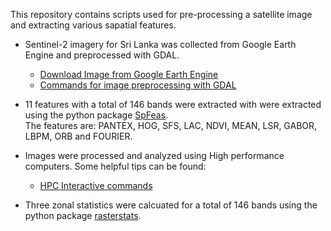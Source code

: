 This repository contains scripts used for pre-processing a satellite image and extracting various sapatial features.

- Sentinel-2 imagery for Sri Lanka was collected from Google Earth Engine and preprocessed with GDAL. 
   - <a href="https://raw.githubusercontent.com/adbedada/How-tos/master/sentinel-2-from-earth-engine.js"> Download Image from Google Earth Engine</a>
   - <a href="https://raw.githubusercontent.com/adbedada/How-tos/master/gdal-commands.md">Commands for image preprocessing with GDAL</a>
- 11 features with a total of 146 bands were extracted with were extracted using the python package <a href="https://github.com/jgrss/spfeas">SpFeas</a>. </br>
The features are: PANTEX, HOG, SFS, LAC, NDVI, MEAN, LSR, GABOR, LBPM, ORB and FOURIER. 

- Images were processed and analyzed using High performance computers. Some helpful tips can be found: 
   - <a href="https://github.com/adbedada/How-tos/blob/master/lunix-interractive.md"> HPC Interactive commands</a>
   
 - Three zonal statistics were calcuated for a total of 146 bands using the python package <a href="https://github.com/perrygeo/python-rasterstats">rasterstats</a>.
